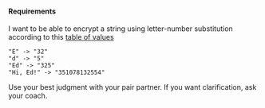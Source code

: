 #### Requirements
I want to be able to encrypt a string using letter-number substitution according to this [table of values](https://gist.github.com/dearshrewdwit/691c71616995ad2430ab309aa9998745)
```
"E" -> "32"
"d" -> "5"
"Ed" -> "325"
"Hi, Ed!" -> "351078132554"
```

Use your best judgment with your pair partner. If you want clarification, ask your coach.
